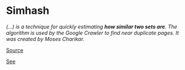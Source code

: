# Simhash

_(...) is a technique for quickly estimating **how similar two sets are**. The algorithm is used by the Google Crawler to find near duplicate pages. It was created by Moses Charikar._

[Source](https://en.wikipedia.org/wiki/SimHash)

[See](http://www.cs.princeton.edu/courses/archive/spr04/cos598B/bib/CharikarEstim.pdf)
